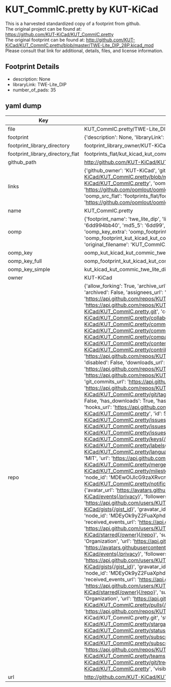 # KUT_CommIC.pretty by KUT-KiCad  
This is a harvested standardized copy of a footprint from github.  
The original project can be found at:  
https://github.com/KUT-KiCad/KUT_CommIC.pretty  
The original footprint can be found at:
http://github.com/KUT-KiCad/KUT_CommIC.pretty/blob/master/TWE-Lite_DIP_28P.kicad_mod
Please consult that link for additional, details, files, and license information.  
## Footprint Details
* description: None  
* libraryLink: TWE-Lite_DIP  
* number_of_pads: 35  
## yaml dump  
| Key | Value |  
| --- | --- |  
| file | KUT_CommIC.pretty/TWE-Lite_DIP.kicad_mod |  
| footprint | {'description': None, 'libraryLink': 'TWE-Lite_DIP', 'number_of_pads': 35} |  
| footprint_library_directory | footprint_library_owner/KUT-KiCad_KUT_CommIC.pretty |  
| footprint_library_directory_flat | footprints_flat/kut_kicad_kut_commic_twe_lite_dip/working |  
| github_path | http://github.com/KUT-KiCad/KUT_CommIC.pretty/blob/master/TWE-Lite_DIP.kicad_mod |  
| links | {'github_owner': 'KUT-KiCad', 'github_repo_name': 'KUT_CommIC.pretty', 'github_src': 'http://github.com/KUT-KiCad/KUT_CommIC.pretty/blob/master/TWE-Lite_DIP_28P.kicad_mod', 'github_src_repo': 'https://github.com/KUT-KiCad/KUT_CommIC.pretty', 'oomp_bot': 'footprints/kut_kicad_kut_commic_twe_lite_dip/working', 'oomp_bot_github': 'https://github.com/oomlout/oomlout_oomp_footprint_bot/tree/main/footprints/kut_kicad_kut_commic_twe_lite_dip/working', 'oomp_src_flat': 'footprints_flat/footprints_flat/kut_kicad_kut_commic_twe_lite_dip/working', 'oomp_src_flat_github': 'https://github.com/oomlout/oomlout_oomp_footprint_src/tree/main/footprints_flat/kut_kicad_kut_commic_twe_lite_dip/working'} |  
| name | KUT_CommIC.pretty |  
| oomp | {'footprint_name': 'twe_lite_dip', 'library_name': 'kut_commic', 'md5': '6dd994bb40bbb4c503764af054dc6f05', 'md5_10': '6dd994bb40', 'md5_5': '6dd99', 'md5_6': '6dd994', 'oomp_key': 'oomp_kut_kicad_kut_commic_twe_lite_dip', 'oomp_key_extra': 'oomp_footprint_kut_kicad_kut_commic_twe_lite_dip', 'oomp_key_full': 'oomp_footprint_kut_kicad_kut_commic_twe_lite_dip_6dd994', 'oomp_key_simple': 'kut_kicad_kut_commic_twe_lite_dip', 'original_filename': 'KUT_CommIC.pretty/TWE-Lite_DIP.kicad_mod', 'owner_name': 'kut_kicad'} |  
| oomp_key | oomp_kut_kicad_kut_commic_twe_lite_dip |  
| oomp_key_full | oomp_footprint_kut_kicad_kut_commic_twe_lite_dip |  
| oomp_key_simple | kut_kicad_kut_commic_twe_lite_dip |  
| owner | KUT-KiCad |  
| repo | {'allow_forking': True, 'archive_url': 'https://api.github.com/repos/KUT-KiCad/KUT_CommIC.pretty/{archive_format}{/ref}', 'archived': False, 'assignees_url': 'https://api.github.com/repos/KUT-KiCad/KUT_CommIC.pretty/assignees{/user}', 'blobs_url': 'https://api.github.com/repos/KUT-KiCad/KUT_CommIC.pretty/git/blobs{/sha}', 'branches_url': 'https://api.github.com/repos/KUT-KiCad/KUT_CommIC.pretty/branches{/branch}', 'clone_url': 'https://github.com/KUT-KiCad/KUT_CommIC.pretty.git', 'collaborators_url': 'https://api.github.com/repos/KUT-KiCad/KUT_CommIC.pretty/collaborators{/collaborator}', 'comments_url': 'https://api.github.com/repos/KUT-KiCad/KUT_CommIC.pretty/comments{/number}', 'commits_url': 'https://api.github.com/repos/KUT-KiCad/KUT_CommIC.pretty/commits{/sha}', 'compare_url': 'https://api.github.com/repos/KUT-KiCad/KUT_CommIC.pretty/compare/{base}...{head}', 'contents_url': 'https://api.github.com/repos/KUT-KiCad/KUT_CommIC.pretty/contents/{+path}', 'contributors_url': 'https://api.github.com/repos/KUT-KiCad/KUT_CommIC.pretty/contributors', 'created_at': '2016-05-29T17:41:47Z', 'default_branch': 'master', 'deployments_url': 'https://api.github.com/repos/KUT-KiCad/KUT_CommIC.pretty/deployments', 'description': 'KiCad Communication IC library', 'disabled': False, 'downloads_url': 'https://api.github.com/repos/KUT-KiCad/KUT_CommIC.pretty/downloads', 'events_url': 'https://api.github.com/repos/KUT-KiCad/KUT_CommIC.pretty/events', 'fork': False, 'forks': 1, 'forks_count': 1, 'forks_url': 'https://api.github.com/repos/KUT-KiCad/KUT_CommIC.pretty/forks', 'full_name': 'KUT-KiCad/KUT_CommIC.pretty', 'git_commits_url': 'https://api.github.com/repos/KUT-KiCad/KUT_CommIC.pretty/git/commits{/sha}', 'git_refs_url': 'https://api.github.com/repos/KUT-KiCad/KUT_CommIC.pretty/git/refs{/sha}', 'git_tags_url': 'https://api.github.com/repos/KUT-KiCad/KUT_CommIC.pretty/git/tags{/sha}', 'git_url': 'git://github.com/KUT-KiCad/KUT_CommIC.pretty.git', 'has_discussions': False, 'has_downloads': True, 'has_issues': True, 'has_pages': False, 'has_projects': True, 'has_wiki': True, 'homepage': None, 'hooks_url': 'https://api.github.com/repos/KUT-KiCad/KUT_CommIC.pretty/hooks', 'html_url': 'https://github.com/KUT-KiCad/KUT_CommIC.pretty', 'id': 59956055, 'is_template': False, 'issue_comment_url': 'https://api.github.com/repos/KUT-KiCad/KUT_CommIC.pretty/issues/comments{/number}', 'issue_events_url': 'https://api.github.com/repos/KUT-KiCad/KUT_CommIC.pretty/issues/events{/number}', 'issues_url': 'https://api.github.com/repos/KUT-KiCad/KUT_CommIC.pretty/issues{/number}', 'keys_url': 'https://api.github.com/repos/KUT-KiCad/KUT_CommIC.pretty/keys{/key_id}', 'labels_url': 'https://api.github.com/repos/KUT-KiCad/KUT_CommIC.pretty/labels{/name}', 'language': None, 'languages_url': 'https://api.github.com/repos/KUT-KiCad/KUT_CommIC.pretty/languages', 'license': {'key': 'mit', 'name': 'MIT License', 'node_id': 'MDc6TGljZW5zZTEz', 'spdx_id': 'MIT', 'url': 'https://api.github.com/licenses/mit'}, 'merges_url': 'https://api.github.com/repos/KUT-KiCad/KUT_CommIC.pretty/merges', 'milestones_url': 'https://api.github.com/repos/KUT-KiCad/KUT_CommIC.pretty/milestones{/number}', 'mirror_url': None, 'name': 'KUT_CommIC.pretty', 'network_count': 1, 'node_id': 'MDEwOlJlcG9zaXRvcnk1OTk1NjA1NQ==', 'notifications_url': 'https://api.github.com/repos/KUT-KiCad/KUT_CommIC.pretty/notifications{?since,all,participating}', 'open_issues': 0, 'open_issues_count': 0, 'organization': {'avatar_url': 'https://avatars.githubusercontent.com/u/19647057?v=4', 'events_url': 'https://api.github.com/users/KUT-KiCad/events{/privacy}', 'followers_url': 'https://api.github.com/users/KUT-KiCad/followers', 'following_url': 'https://api.github.com/users/KUT-KiCad/following{/other_user}', 'gists_url': 'https://api.github.com/users/KUT-KiCad/gists{/gist_id}', 'gravatar_id': '', 'html_url': 'https://github.com/KUT-KiCad', 'id': 19647057, 'login': 'KUT-KiCad', 'node_id': 'MDEyOk9yZ2FuaXphdGlvbjE5NjQ3MDU3', 'organizations_url': 'https://api.github.com/users/KUT-KiCad/orgs', 'received_events_url': 'https://api.github.com/users/KUT-KiCad/received_events', 'repos_url': 'https://api.github.com/users/KUT-KiCad/repos', 'site_admin': False, 'starred_url': 'https://api.github.com/users/KUT-KiCad/starred{/owner}{/repo}', 'subscriptions_url': 'https://api.github.com/users/KUT-KiCad/subscriptions', 'type': 'Organization', 'url': 'https://api.github.com/users/KUT-KiCad'}, 'owner': {'avatar_url': 'https://avatars.githubusercontent.com/u/19647057?v=4', 'events_url': 'https://api.github.com/users/KUT-KiCad/events{/privacy}', 'followers_url': 'https://api.github.com/users/KUT-KiCad/followers', 'following_url': 'https://api.github.com/users/KUT-KiCad/following{/other_user}', 'gists_url': 'https://api.github.com/users/KUT-KiCad/gists{/gist_id}', 'gravatar_id': '', 'html_url': 'https://github.com/KUT-KiCad', 'id': 19647057, 'login': 'KUT-KiCad', 'node_id': 'MDEyOk9yZ2FuaXphdGlvbjE5NjQ3MDU3', 'organizations_url': 'https://api.github.com/users/KUT-KiCad/orgs', 'received_events_url': 'https://api.github.com/users/KUT-KiCad/received_events', 'repos_url': 'https://api.github.com/users/KUT-KiCad/repos', 'site_admin': False, 'starred_url': 'https://api.github.com/users/KUT-KiCad/starred{/owner}{/repo}', 'subscriptions_url': 'https://api.github.com/users/KUT-KiCad/subscriptions', 'type': 'Organization', 'url': 'https://api.github.com/users/KUT-KiCad'}, 'private': False, 'pulls_url': 'https://api.github.com/repos/KUT-KiCad/KUT_CommIC.pretty/pulls{/number}', 'pushed_at': '2018-02-08T15:30:09Z', 'releases_url': 'https://api.github.com/repos/KUT-KiCad/KUT_CommIC.pretty/releases{/id}', 'size': 3, 'ssh_url': 'git@github.com:KUT-KiCad/KUT_CommIC.pretty.git', 'stargazers_count': 0, 'stargazers_url': 'https://api.github.com/repos/KUT-KiCad/KUT_CommIC.pretty/stargazers', 'statuses_url': 'https://api.github.com/repos/KUT-KiCad/KUT_CommIC.pretty/statuses/{sha}', 'subscribers_count': 8, 'subscribers_url': 'https://api.github.com/repos/KUT-KiCad/KUT_CommIC.pretty/subscribers', 'subscription_url': 'https://api.github.com/repos/KUT-KiCad/KUT_CommIC.pretty/subscription', 'svn_url': 'https://github.com/KUT-KiCad/KUT_CommIC.pretty', 'tags_url': 'https://api.github.com/repos/KUT-KiCad/KUT_CommIC.pretty/tags', 'teams_url': 'https://api.github.com/repos/KUT-KiCad/KUT_CommIC.pretty/teams', 'temp_clone_token': None, 'topics': [], 'trees_url': 'https://api.github.com/repos/KUT-KiCad/KUT_CommIC.pretty/git/trees{/sha}', 'updated_at': '2017-03-10T06:51:09Z', 'url': 'https://api.github.com/repos/KUT-KiCad/KUT_CommIC.pretty', 'visibility': 'public', 'watchers': 0, 'watchers_count': 0, 'web_commit_signoff_required': False} |  
| url | http://github.com/KUT-KiCad/KUT_CommIC.pretty |  


